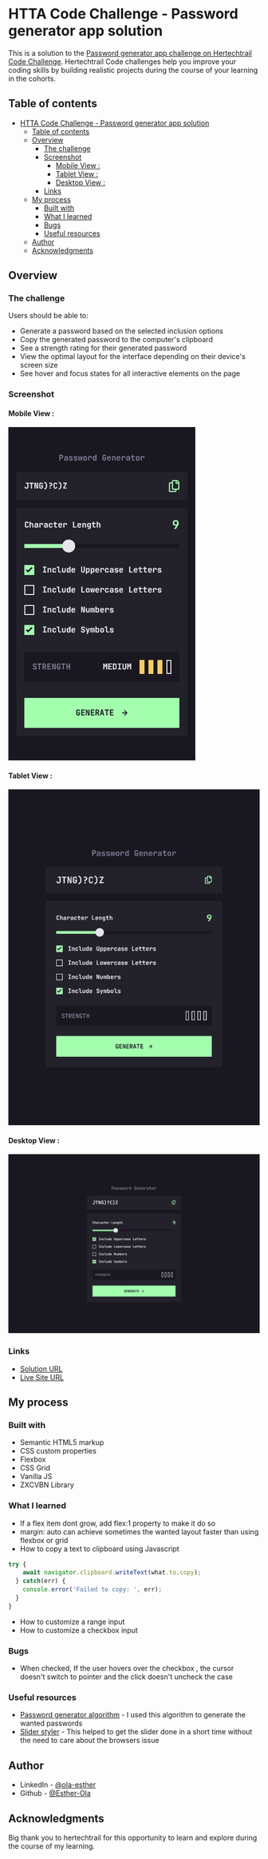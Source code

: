 # HTTA Code Challenge - Password generator app solution

This is a solution to the [Password generator app challenge on Hertechtrail Code Challenge](https://github.com/ESTHER-OLA/password-generator-app). Hertechtrail Code challenges help you improve your coding skills by building realistic projects during the course of your learning in the cohorts.

## Table of contents

- [HTTA Code Challenge - Password generator app solution](#htta-code-challenge---password-generator-app-solution)
  - [Table of contents](#table-of-contents)
  - [Overview](#overview)
    - [The challenge](#the-challenge)
    - [Screenshot](#screenshot)
      - [Mobile View :](#mobile-view-)
      - [Tablet View :](#tablet-view-)
      - [Desktop View :](#desktop-view-)
    - [Links](#links)
  - [My process](#my-process)
    - [Built with](#built-with)
    - [What I learned](#what-i-learned)
    - [Bugs](#bugs)
    - [Useful resources](#useful-resources)
  - [Author](#author)
  - [Acknowledgments](#acknowledgments)


## Overview

### The challenge

Users should be able to:

- Generate a password based on the selected inclusion options
- Copy the generated password to the computer's clipboard
- See a strength rating for their generated password
- View the optimal layout for the interface depending on their device's screen size
- See hover and focus states for all interactive elements on the page

### Screenshot



#### Mobile View :
![](./assets/screenshots/mobile-view.png)


#### Tablet View :

![](./assets/screenshots/tablet-view.png)

#### Desktop View :

![](./assets/screenshots/desktop-view.png)


### Links

- [Solution URL](https://github.com/ESTHER-OLA/password-generator-app)
- [Live Site URL](https://esther-ola.github.io/age-calculator-app-group-7/)

## My process

### Built with

- Semantic HTML5 markup
- CSS custom properties
- Flexbox
- CSS Grid
- Vanilla JS
- ZXCVBN Library

### What I learned

- If a flex item dont grow, add flex:1 property to make it do so
- margin: auto can achieve sometimes the wanted layout faster than using flexbox or grid
- How to copy a text to clipboard using Javascript

```js
try {
    await navigator.clipboard.writeText(what.to.copy);
  } catch(err) {
    console.error('Failed to copy: ', err);
  }
}
```

- How to customize a range input
- How to customize a checkbox input

### Bugs

- When checked, If the user hovers over the checkbox , the cursor doesn't switch to pointer and the click doesn't uncheck the case


### Useful resources

- [Password generator algorithm](https://x-engineer.org/random-password-generator-algorithm/) - I used this algorithm to generate the wanted passwords
- [Slider styler](https://toughengineer.github.io/demo/slider-styler/slider-styler.html) - This helped to get the slider done in a short time without the need to care about the browsers issue



## Author


- LinkedIn - [@ola-esther](www.linkedin.com/in/ola-esther-96255918b/)
- Github - [@Esther-Ola](https://github.com/ESTHER-OLA)



## Acknowledgments

Big thank you to hertechtrail for this opportunity to learn and explore during the course of my learning.
